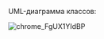 UML-диаграмма классов:

![chrome_FgUX1YIdBP](https://github.com/LibRusty/lab1/assets/161581102/3e0d8c41-2541-452f-993e-42e8caee6a3b)
